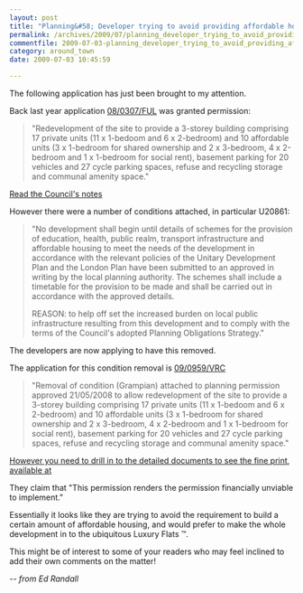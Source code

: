 ```yaml
---
layout: post
title: "Planning&#58; Developer trying to avoid providing affordable housing"
permalink: /archives/2009/07/planning_developer_trying_to_avoid_providing_affor.html
commentfile: 2009-07-03-planning_developer_trying_to_avoid_providing_affor
category: around_town
date: 2009-07-03 10:45:59

---
```


The following application has just been brought to my attention.

Back last year application [08/0307/FUL](http://www2.richmond.gov.uk/PlanData2/planning_caseno.aspx?strCaseNo=08/0307/FUL) was granted permission:

> "Redevelopment of the site to provide a 3-storey building comprising 17 private units (11 x 1-bedoom and 6 x 2-bedroom) and 10 affordable units (3 x 1-bedroom for shared ownership and 2 x 3-bedroom, 4 x 2-bedroom and 1 x 1-bedroom for social rent), basement parking for 20 vehicles and 27 cycle parking spaces, refuse and recycling storage and communal amenity space."

[Read the Council's notes](http://www2.richmond.gov.uk/PlanData2/planning_caseno.aspx?strCaseNo=08/0307/FUL)

However there were a number of conditions attached, in particular U20861:

> "No development shall begin until details of schemes for the provision of education, health, public realm, transport infrastructure and affordable housing to meet the needs of the development in accordance with the relevant policies of the Unitary Development Plan and the London Plan have been submitted to an approved in writing by the local planning authority. The schemes shall include a timetable for the provision to be made and shall be carried out in accordance with the approved details.
> 
>  REASON: to help off set the increased burden on local public infrastructure resulting from this development and to comply with the terms of the Council's adopted Planning Obligations Strategy."
> 
 The developers are now applying to have this removed.

The application for this condition removal is [09/0959/VRC](http://www2.richmond.gov.uk/PlanData2/planning_caseno.aspx?strCaseNo=09/0959/VRC)

> "Removal of condition (Grampian) attached to planning permission approved 21/05/2008 to allow redevelopment of the site to provide a 3-storey building comprising 17 private units (11 x 1-bedoom and 6 x 2-bedroom) and 10 affordable units (3 x 1-bedroom for shared ownership and 2 x 3-bedroom, 4 x 2-bedroom and 1 x 1-bedroom for social rent), basement parking for 20 vehicles and 27 cycle parking spaces, refuse and recycling storage and communal amenity space."

[However you need to drill in to the detailed documents to see the fine print, available at](http://www2.richmond.gov.uk/PlanData2/planning_caseno.aspx?strCaseNo=09/0959/VRC)

They claim that "This permission renders the permission financially unviable to implement."

Essentially it looks like they are trying to avoid the requirement to build a certain amount of affordable housing, and would prefer to make the whole development in to the ubiquitous Luxury Flats ™.

This might be of interest to some of your readers who may feel inclined to add their own comments on the matter!

<cite>-- from Ed Randall</cite>
